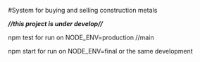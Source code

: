 #System for buying and selling construction metals

**_//this project is under develop//_**

npm test for run on NODE_ENV=production //main

npm start for run on NODE_ENV=final or the same development
